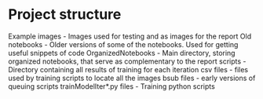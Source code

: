 # Project structure

Example images     - Images used for testing and as images for the report
Old notebooks      - Older versions of some of the notebooks. Used for getting useful snippets of code
OrganizedNotebooks - Main directory, storing organized notebooks, that serve as complementary to the report
scripts            - Directory containing all results of training for each iteration
csv files - files used by training scripts to locate all the images
bsub files - early versions of queuing scripts
trainModelIter*.py files - Training python scripts